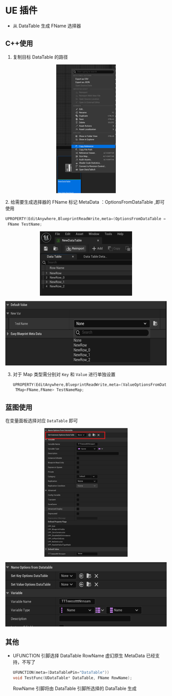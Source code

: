 # UE 插件
- 从 DataTable 生成 FName 选择器

## C++使用
1. 复制目标 DataTable 的路径
  <p align = "center">
   <img src = "Resources/ReadMeRes/3.png" height = 400>
   </p>
2. 给需要生成选择器的 FName 标记 MetaData ：OptionsFromDataTable ,即可使用
   
   ```C++
   UPROPERTY(EditAnywhere,BlueprintReadWrite,meta=(OptionsFromDataTable = "/Game/NewDataTable.NewDataTable"))
	FName TestName;
   ```
<p align = "center">
   <img src = "Resources/ReadMeRes/1.png" height = 200>
   </p>

   <p align = "center">
   <img src = "Resources/ReadMeRes/2.png" height = 200>
   </p>

3. 对于 Map 类型需分别对 `Key` 和 `Value` 进行单独设置
   ```C++
   UPROPERTY(EditAnywhere,BlueprintReadWrite,meta=(ValueOptionsFromDataTable = "/Game/NewDataTable.NewDataTable", KeyOptionsFromDataTable = "/Game/NewDataTable.NewDataTable"))
	TMap<FName,FName> TestNameMap;
   ```

## 蓝图使用
在变量面板选择对应 `DataTable` 即可
   <p align = "center">
   <img src = "Resources/ReadMeRes/4.png" height = 400>
   </p>

   <p align = "center">
   <img src = "Resources/ReadMeRes/5.png" height = 200>
   </p>

## 其他
- UFUNCTION 引脚选择 DataTable RowName 虚幻原生 MetaData 已经支持，不写了
   ```C++
   UFUNCTION(meta=(DataTablePin="DataTable"))
   void TestFunc(UDataTable* DataTable, FName RowName);
   ```
   RowName 引脚将由 DataTable 引脚所选择的 DataTable 生成